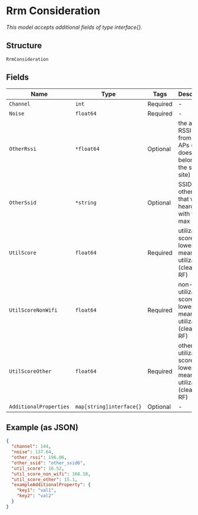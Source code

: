 
# Rrm Consideration

*This model accepts additional fields of type interface{}.*

## Structure

`RrmConsideration`

## Fields

| Name | Type | Tags | Description |
|  --- | --- | --- | --- |
| `Channel` | `int` | Required | - |
| `Noise` | `float64` | Required | - |
| `OtherRssi` | `*float64` | Optional | the avg RSSI heard from other APs (that does NOT belongs to the same site) |
| `OtherSsid` | `*string` | Optional | SSID from other AP that we heard from with the max RSSI |
| `UtilScore` | `float64` | Required | utilization score, 0-1, lower means less utilization (cleaner RF) |
| `UtilScoreNonWifi` | `float64` | Required | non-wifi utilization score, 0-1, lower means less utilization (cleaner RF) |
| `UtilScoreOther` | `float64` | Required | other utilization score, 0-1, lower means less utilization (cleaner RF) |
| `AdditionalProperties` | `map[string]interface{}` | Optional | - |

## Example (as JSON)

```json
{
  "channel": 144,
  "noise": 137.64,
  "other_rssi": 196.06,
  "other_ssid": "other_ssid6",
  "util_score": 16.52,
  "util_score_non_wifi": 168.18,
  "util_score_other": 15.1,
  "exampleAdditionalProperty": {
    "key1": "val1",
    "key2": "val2"
  }
}
```

